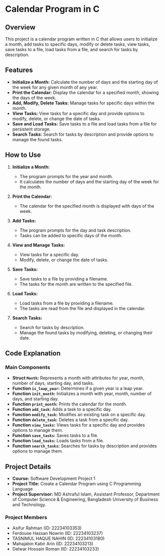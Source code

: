 
# Calendar Program in C

## Overview

This project is a calendar program written in C that allows users to initialize a month, add tasks to specific days, modify or delete tasks, view tasks, save tasks to a file, load tasks from a file, and search for tasks by description.

## Features

- **Initialize a Month:** Calculate the number of days and the starting day of the week for any given month of any year.
- **Print the Calendar:** Display the calendar for a specified month, showing the days of the week.
- **Add, Modify, Delete Tasks:** Manage tasks for specific days within the month.
- **View Tasks:** View tasks for a specific day and provide options to modify, delete, or change the date of tasks.
- **Save and Load Tasks:** Save tasks to a file and load tasks from a file for persistent storage.
- **Search Tasks:** Search for tasks by description and provide options to manage the found tasks.

## How to Use

1. **Initialize a Month:**
   - The program prompts for the year and month.
   - It calculates the number of days and the starting day of the week for the month.

2. **Print the Calendar:**
   - The calendar for the specified month is displayed with days of the week.

3. **Add Tasks:**
   - The program prompts for the day and task description.
   - Tasks can be added to specific days of the month.

4. **View and Manage Tasks:**
   - View tasks for a specific day.
   - Modify, delete, or change the date of tasks.

5. **Save Tasks:**
   - Save tasks to a file by providing a filename.
   - The tasks for the month are written to the specified file.

6. **Load Tasks:**
   - Load tasks from a file by providing a filename.
   - The tasks are read from the file and displayed in the calendar.

7. **Search Tasks:**
   - Search for tasks by description.
   - Manage the found tasks by modifying, deleting, or changing their date.

## Code Explanation

### Main Components

- **Struct `Month`:** Represents a month with attributes for year, month, number of days, starting day, and tasks.
- **Function `is_leap_year`:** Determines if a given year is a leap year.
- **Function `init_month`:** Initializes a month with year, month, number of days, and starting day.
- **Function `print_month`:** Prints the calendar for the month.
- **Function `add_task`:** Adds a task to a specific day.
- **Function `modify_task`:** Modifies an existing task on a specific day.
- **Function `delete_task`:** Deletes a task from a specific day.
- **Function `view_tasks`:** Views tasks for a specific day and provides options to manage them.
- **Function `save_tasks`:** Saves tasks to a file.
- **Function `load_tasks`:** Loads tasks from a file.
- **Function `search_tasks`:** Searches for tasks by description and provides options to manage them.

## Project Details

- **Course:** Software Development Project 1
- **Project Title:** Create a Calendar Program using C Programming Language
- **Project Supervisor:** MD Ashraful Islam, Assistant Professor, Department of Computer Science & Engineering, Bangladesh University of Business and Technology.

### Project Members

- Asifur Rahman (ID: 22234103353)
- Ferdouse Hassan Nowrin (ID: 22234103237)
- TASNIMUL HAQUE NAHIN (ID: 22234103180)
- Mahajabin Kabir Arin (ID: 22234103213)
- Delwar Hossain Roman (ID: 22234103233)

